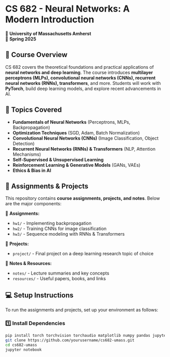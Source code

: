# CS 682 - Neural Networks: A Modern Introduction  
📍 **University of Massachusetts Amherst**  
📆 **Spring 2025**  

## 📖 Course Overview  
CS 682 covers the theoretical foundations and practical applications of **neural networks and deep learning**. The course introduces **multilayer perceptrons (MLPs), convolutional neural networks (CNNs), recurrent neural networks (RNNs), transformers**, and more. Students will work with **PyTorch**, build deep learning models, and explore recent advancements in AI.  

## 📌 Topics Covered  
- **Fundamentals of Neural Networks** (Perceptrons, MLPs, Backpropagation)  
- **Optimization Techniques** (SGD, Adam, Batch Normalization)  
- **Convolutional Neural Networks (CNNs)** (Image Classification, Object Detection)  
- **Recurrent Neural Networks (RNNs) & Transformers** (NLP, Attention Mechanisms)  
- **Self-Supervised & Unsupervised Learning**  
- **Reinforcement Learning & Generative Models** (GANs, VAEs)  
- **Ethics & Bias in AI**  

## 🚀 Assignments & Projects  
This repository contains **course assignments, projects, and notes**. Below are the major components:  

📂 **Assignments:**  
- `hw1/` - Implementing backpropagation  
- `hw2/` - Training CNNs for image classification  
- `hw3/` - Sequence modeling with RNNs & Transformers  

📂 **Projects:**  
- `project/` - Final project on a deep learning research topic of choice  

📂 **Notes & Resources:**  
- `notes/` - Lecture summaries and key concepts  
- `resources/` - Useful papers, books, and links  

## 💻 Setup Instructions  
To run the assignments and projects, set up your environment as follows:  

### **1️⃣ Install Dependencies**  
```bash
pip install torch torchvision torchaudio matplotlib numpy pandas jupyter
git clone https://github.com/yourusername/cs682-umass.git  
cd cs682-umass
jupyter notebook
```

